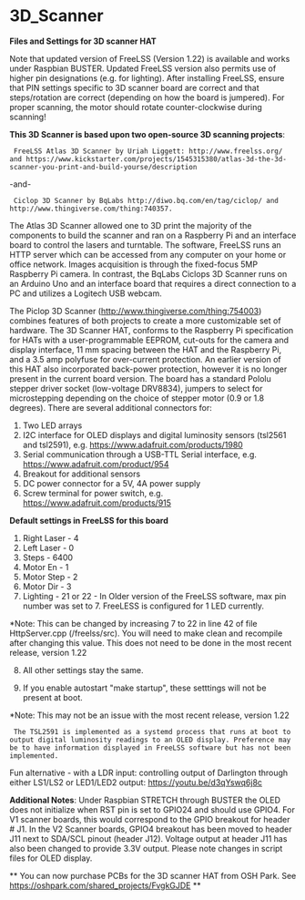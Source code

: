 # 3D_Scanner

**Files and Settings for 3D scanner HAT**

Note that updated version of FreeLSS (Version 1.22) is available and works under Raspbian BUSTER. Updated FreeLSS version also permits use of higher pin designations (e.g. for lighting). After installing FreeLSS, ensure that PIN settings specific to 3D scanner board are correct and that steps/rotation are correct (depending on how the board is jumpered). For proper scanning, the motor should rotate counter-clockwise during scanning!  

**This 3D Scanner is based upon two open-source 3D scanning projects**: 

     FreeLSS Atlas 3D Scanner by Uriah Liggett: http://www.freelss.org/ and https://www.kickstarter.com/projects/1545315380/atlas-3d-the-3d-scanner-you-print-and-build-yourse/description 

-and- 

     Ciclop 3D Scanner by BqLabs http://diwo.bq.com/en/tag/ciclop/ and http://www.thingiverse.com/thing:740357.  

  The Atlas 3D Scanner allowed one to 3D print the majority of the components to build the scanner and ran on a Raspberry Pi and an interface board to control the lasers and turntable. The software, FreeLSS runs an HTTP server which can be accessed from any computer on your home or office network. Images acquisition is through the fixed-focus 5MP Raspberry Pi camera. In contrast, the BqLabs Ciclops 3D Scanner runs on an Arduino Uno and an interface board that requires a direct connection to a PC and utilizes a Logitech USB webcam. 
  
  The Piclop 3D Scanner (http://www.thingiverse.com/thing:754003) combines features of both projects to create a more customizable set of hardware.  The 3D Scanner HAT, conforms to the Raspberry Pi specification for HATs with a user-programmable EEPROM, cut-outs for the camera and display interface, 11 mm spacing between the HAT and the Raspberry Pi, and a 3.5 amp polyfuse for over-current protection.  An earlier version of this HAT also incorporated back-power protection, however it is no longer present in the current board version.  The board has a standard Pololu stepper driver socket (low-voltage DRV8834), jumpers to select for microstepping depending on the choice of stepper motor (0.9 or 1.8 degrees).  There are several additional connectors for: 

1. Two LED arrays
2. I2C interface for OLED displays and digital luminosity sensors (tsl2561 and tsl2591), e.g. https://www.adafruit.com/products/1980
3. Serial communication through a USB-TTL Serial interface, e.g. https://www.adafruit.com/product/954
4. Breakout for additional sensors
5. DC power connector for a 5V, 4A power supply
6. Screw terminal for power switch, e.g. https://www.adafruit.com/products/915
  
**Default settings in FreeLSS for this board**

1. Right Laser - 4
2. Left Laser  - 0
3. Steps       - 6400
4. Motor En    - 1
5. Motor Step  - 2
6. Motor Dir   - 3
7. Lighting - 21 or 22 - In Older version of the FreeLSS software, max pin number was set to 7.  FreeLESS is configured for 1 LED currently.  

*Note: This can be changed by increasing 7 to 22 in line 42 of file HttpServer.cpp (/freelss/src). You will need to make clean and recompile after changing this value.  This does not need to be done in the most recent release, version 1.22

8. All other settings stay the same. 

9. If you enable autostart "make startup", these setttings will not be present at boot.

*Note: This may not be an issue with the most recent release, version 1.22

     The TSL2591 is implemented as a systemd process that runs at boot to output digital luminosity readings to an OLED display. Preference may be to have information displayed in FreeLSS software but has not been implemented.  

Fun alternative - with a LDR input: controlling output of Darlington through either LS1/LS2 or LED1/LED2 output: https://youtu.be/d3qYswq6j8c

**Additional Notes**: Under Raspbian STRETCH through BUSTER the OLED does not initialize when RST pin is set to GPIO24 and should use GPIO4. For V1 scanner boards, this would correspond to the GPIO breakout for header # J1. In the V2 Scanner boards, GPIO4 breakout has been moved to header J11 next to SDA/SCL pinout (header J12). Voltage output at header J11 has also been changed to provide 3.3V output. Please note changes in script files for OLED display.

** You can now purchase PCBs for the 3D scanner HAT from OSH Park.  See https://oshpark.com/shared_projects/FvgkGJDE **
